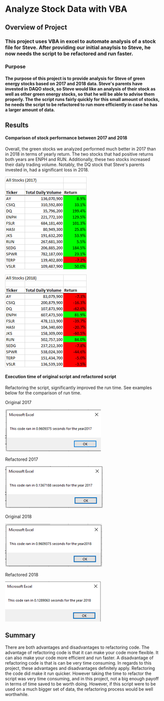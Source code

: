 # Analyze Stock Data with VBA

## Overview of Project
### This project uses VBA in excel to automate analysis of a stock file for Steve. After providing our initial anaylsis to Steve, he now needs the script to be refactored and run faster. 

### Purpose
#### The purpose of this project is to provide analysis for Steve of green energy stocks based on 2017 and 2018 data. Steve's parents have invested in DAQO stock, so Steve would like an analysis of their stock as well as other green energy stocks, so that he will be able to advise them properly. The the script runs fairly quickly for this small amount of stocks, he needs the script to be refactored to run more efficiently in case he has a larger amount of data.


## Results

#### Comparison of stock performance between 2017 and 2018

Overall, the green stocks we analyzed performed much better in 2017 than in 2018 in terms of yearly return. The two stocks that had positive returns both years are ENPH and RUN. Additionally, these two stocks increased their daily trading volume.
Notably, the DQ stock that Steve's parents invested in, had a significant loss in 2018.

![2017](/Resources/2017_Chart.png)

![2018](/Resources/2018Chart.png)


#### Execution time of original script and refactored script

Refactoring the script, significantly improved the run time.  See examples below for the comparison of run time.  

Original 2017

![2017Original](/Resources/VBA_Challenge_2017_Old_Way.png)

Refactored 2017

![2017Refactored](/Resources/VBA_Challenge_2017.png)

Original 2018

![2018Original](/Resources/VBA_Challenge_2018_Old_Way.png)

Refactored 2018

![2018Refactored](/Resources/VBA_Challenge_2018.png)

## Summary
There are both advantages and disadvantages to refactoring code.  The advantage of refactoring code is that it can make your code more flexible.  It can also make your code more efficient and run faster. A disadvantage of refactoring code is that is can be very time consuming. In regards to this project, these advantages and disadvantages definitely apply. Refactoring the code did make it run quicker.  However taking the time to refactor the script was very time consuming, and in this project, not a big enough payoff in terms of time saved to be worth doing.  However, if this script were to be used on a much bigger set of data, the refactoring process would be well worthwhile.



